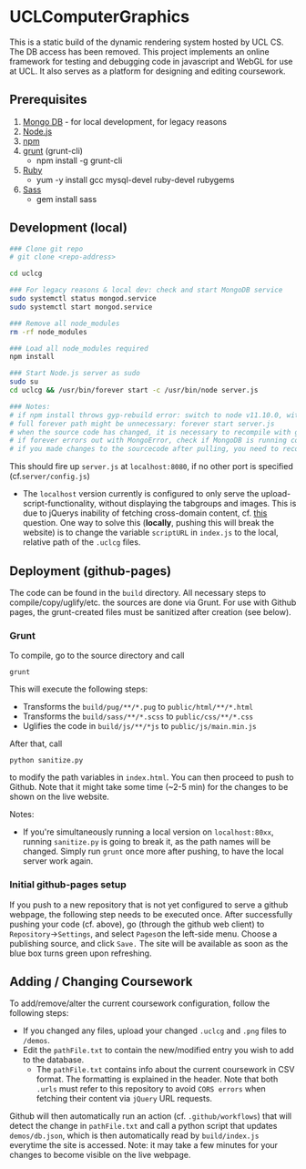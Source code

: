 # UCLComputerGraphics

This is a static build of the dynamic rendering system hosted by UCL CS. 
The DB access has been removed. This project implements an online framework for testing and debugging code in javascript and WebGL for use at UCL. It also serves as a platform for designing and editing coursework.


## Prerequisites

1. [Mongo DB](https://docs.mongodb.com/manual/administration/install-on-linux/) - for local development, for legacy reasons
2. [Node.js](https://nodejs.org/en/download/package-manager/)
3. [npm](https://www.npmjs.com/get-npm)
4. [grunt](https://gruntjs.com/) (grunt-cli)
    - npm install -g grunt-cli
5. [Ruby](http://www.ruby-lang.org/en/downloads/)
    - yum -y install gcc mysql-devel ruby-devel rubygems
6. [Sass](https://sass-lang.com/install)
    - gem install sass


## Development (local)


```bash
### Clone git repo
# git clone <repo-address> 

cd uclcg

### For legacy reasons & local dev: check and start MongoDB service
sudo systemctl status mongod.service
sudo systemctl start mongod.service

### Remove all node_modules
rm -rf node_modules

### Load all node_modules required
npm install

### Start Node.js server as sudo
sudo su
cd uclcg && /usr/bin/forever start -c /usr/bin/node server.js

### Notes: 
# if npm install throws gyp-rebuild error: switch to node v11.10.0, with eg: nvm use 11.10.0
# full forever path might be unnecessary: forever start server.js
# when the source code has changed, it is necessary to recompile with grunt for the changes to be shown
# if forever errors out with MongoError, check if MongoDB is running correctly.  
# if you made changes to the sourcecode after pulling, you need to recompile via grunt (see below).  
```

This should fire up `server.js` at `localhost:8080`, if no other port is specified (cf.`server/config.js`) 
- The `localhost` version currently is configured to only serve the upload-script-functionality, without displaying the tabgroups and images. This is due to jQuerys inability of fetching
   cross-domain content, cf. [this](https://stackoverflow.com/questions/8035629/jquery-getscript-returns-undefined/8036430) question. 
   One way to solve this (**locally**, pushing this will break the website) is to change the variable `scriptURL` in `index.js` to the local, relative path of the `.uclcg` files.
    

## Deployment (github-pages)

The code can be found in the `build` directory. All necessary steps to compile/copy/uglify/etc. the sources are done via 
Grunt. For use with Github pages, the grunt-created files must be sanitized after creation (see below). 
### Grunt

To compile, go to the source directory and call

```
grunt
```
 This will execute the following steps: 
   - Transforms the `build/pug/**/*.pug` to `public/html/**/*.html`
   - Transforms the `build/sass/**/*.scss` to `public/css/**/*.css`
   - Uglifies the code in `build/js/**/*js` to `public/js/main.min.js`

After that, call 
```
python sanitize.py  
```
to modify the path variables in `index.html`. You can then proceed to push to Github. Note that it might take some 
time (~2-5 min) for the changes to be shown on the live website. 

Notes: 
- If you're simultaneously running a local version 
on `localhost:80xx`, running `sanitize.py` is going to break it, as the path names will be changed. Simply run `grunt` once more after 
pushing, to have the local server work again.

 


### Initial github-pages setup
If you push to a new repository that is not yet configured to serve a github webpage, the following step needs to be executed once. 
After successfully pushing your code (cf. above), go (through the github web client) to `Repository`&rarr;`Settings`, and select `Pages`on the left-side menu. 
Choose a publishing source, and click `Save.` The site will be available as soon as the blue box turns green upon refreshing. 

## Adding / Changing Coursework 
To add/remove/alter the current coursework configuration, follow the following steps: 
- If you changed any files, upload your changed `.uclcg` and `.png` files to `/demos`. 
- Edit the `pathFile.txt` to contain the new/modified entry you wish to add to the database.
  - The `pathFile.txt` contains info about the current coursework in CSV format. The formatting is explained in the header. 
  Note that both `.urls` must refer to this repository to avoid `CORS errors` when fetching their content via `jQuery` URL requests. 
   
Github will then automatically run an action (cf. `.github/workflows`) that will detect the change in `pathFile.txt` and 
call a python script that updates `demos/db.json`, which is then automatically read by `build/index.js` everytime the 
site is accessed. Note: it may take a few minutes for your changes to become visible on the live webpage. 